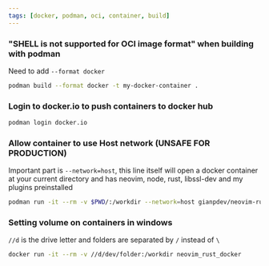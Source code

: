 ```yaml
---
tags: [docker, podman, oci, container, build]
---
```

### "SHELL is not supported for OCI image format" when building with podman
Need to add `--format docker`
```bash
podman build --format docker -t my-docker-container .
```

### Login to docker.io to push containers to docker hub
```bash
podman login docker.io
```

### Allow container to use Host network (UNSAFE FOR PRODUCTION)
Important part is `--network=host`, this line itself will open a docker container at your current directory and has neovim, node, rust, libssl-dev and my plugins preinstalled
```bash
podman run -it --rm -v $PWD/:/workdir --network=host gianpdev/neovim-rust-docker
```

### Setting volume on containers in windows
`//d` is the drive letter and folders are separated by `/` instead of `\`
```bash
docker run -it --rm -v //d/dev/folder:/workdir neovim_rust_docker
```
